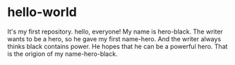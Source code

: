 # hello-world
It's my first repository.
hello, everyone!
My name is hero-black. The writer wants to be a hero, so he gave my first name-hero.
And the writer always thinks black contains power. He hopes that he can be a powerful hero.
That is the origion of my name-hero-black.
